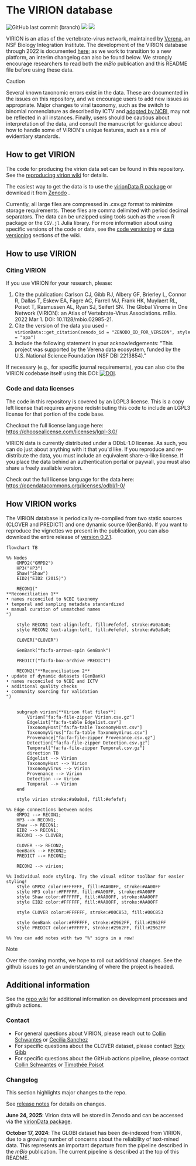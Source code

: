 # The VIRION database

![GitHub last commit (branch)](https://img.shields.io/github/last-commit/viralemergence/virion/main)
![](https://img.shields.io/badge/Code%20license-MIT-green)
![](https://img.shields.io/badge/Data%20license-CC--0-brightgreen)

VIRION is an atlas of the vertebrate-virus network, maintained by [Verena](https://www.viralemergence.org/), an NSF Biology Integration Institute. 
The development of the VIRION database through 2022 is documented [here](https://journals.asm.org/doi/10.1128/mbio.02985-21); as we work to transition to a new platform, an interim changelog can also be found below.
We strongly encourage researchers to read both the _mBio_ publication and this README file before using these data.

> [!CAUTION]
> Several known taxonomic errors exist in the data. 
> These are documented in the issues on this repository, and we encourage users to add new issues as appropriate.
> Major changes to viral taxonomy, such as the switch to binomial nomenclature as described by ICTV and [adopted by NCBI](https://ncbiinsights.ncbi.nlm.nih.gov/2025/04/25/ncbi-taxonomy-updates-virus-classification-april-2025/), may not be reflected in all instances.
> Finally, users should be cautious about interpretation of the data, and consult the manuscript for guidance about how to handle some of VIRION's unique features, such as a mix of evidentiary standards.

## How to get VIRION

The code for producing the virion data set can be found in this repository. 
See the [reproducing virion wiki](https://github.com/viralemergence/virion/wiki/Reproducing-Virion) for details.

The easiest way to get the data is to use the [virionData R package](https://viralemergence.github.io/virionData/) or
download it from [Zenodo](https://doi.org/10.5281/zenodo.15643003) .

Currently, all large files are compressed in .csv.gz format to minimize storage requirements. 
These files are comma delimited with period decimal separators. 
The data can be unzipped using tools such as the `vroom` R package or the `CSV.jl` Julia library.
For more information about using specific versions of the code or data, see the [code versioning](https://github.com/viralemergence/virion/wiki/Development-process#releases---code-versioning) or
[data versioning](https://github.com/viralemergence/virion/wiki/Data-Versioning) sections of the wiki.


## How to use VIRION

### Citing VIRION

If you use VIRION for your research, please:
1. Cite the publication: Carlson CJ, Gibb RJ, Albery GF, Brierley L, Connor R, Dallas T, Eskew EA, Fagre AC, Farrell MJ, Frank HK, Muylaert RL, Poisot T, Rasmussen AL, Ryan SJ, Seifert SN. The Global Virome in One Network (VIRION): an Atlas of Vertebrate-Virus Associations. mBio. 2022 Mar 1. DOI: 10.1128/mbio.02985-21.
2. Cite the version of the data you used - `virionData::get_citation(zenodo_id = "ZENODO_ID_FOR_VERSION", style = "apa")`
3. Include the following statement in your acknowledgements: "This project was supported by the Verena data ecosystem, funded by the U.S. National Science Foundation (NSF DBI 2213854)."
 
If necessary (e.g., for specific journal requirements), you can also cite the VIRION codebase itself using this DOI: [![DOI](https://zenodo.org/badge/319686363.svg)](https://zenodo.org/badge/latestdoi/319686363).

### Code and data licenses

The code in this repository is covered by an LGPL3 license. 
This is a copy left license that requires anyone redistributing this code to 
include an LGPL3 license for that portion of the code base.  

Checkout the full license language here: https://choosealicense.com/licenses/lgpl-3.0/

VIRION data is currently distributed under a ODbL-1.0 license.
As such, you can do just about anything with it that you'd like.
If you reproduce and re-distribute the data, you must include an equivalent share-a-like license.
If you place the data behind an authentication portal or paywall, you must also share a freely available version.

Check out the full license language for the data here: https://opendatacommons.org/licenses/odbl/1-0/


## How VIRION works

The VIRION database is periodically re-compiled from two static sources (CLOVER and PREDICT) and one dynamic source (GenBank). If you want to reproduce the vignettes we present in the publication, you can also download the entire release of [version 0.2.1](https://github.com/viralemergence/virion/releases/tag/v0.2.1-beta).

```mermaid
flowchart TB

%% Nodes
    GMPD2("GMPD2")
    HP3("HP3")
    Shaw("Shaw")
    EID2("EID2 (2015)")

    RECON1("
**Reconciliation 1**
• names reconciled to NCBI taxonomy
• temporal and sampling metadata standardized
• manual curation of unmatched names
")

    style RECON1 text-align:left, fill:#efefef, stroke:#a0a0a0;
    style RECON2 text-align:left, fill:#efefef, stroke:#a0a0a0;

    CLOVER("CLOVER")

    GenBank("fa:fa-arrows-spin GenBank")

    PREDICT("fa:fa-box-archive PREDICT")

    RECON2("**Reconciliation 2**
• update of dynamic datasets (GenBank)
• names reconciled to NCBI and ICTV
• additional quality checks
• community sourcing for validation
")


    subgraph virion[**Virion flat files**]
        Virion["fa:fa-file-zipper Virion.csv.gz"]
        Edgelist["fa:fa-table Edgelist.csv"]
        TaxonomyHost["fa:fa-table TaxonomyHost.csv"]
        TaxonomyVirus["fa:fa-table TaxonomyVirus.csv"]
        Provenance["fa:fa-file-zipper Provenance.csv.gz"]
        Detection["fa:fa-file-zipper Detection.csv.gz"]
        Temporal["fa:fa-file-zipper Temporal.csv.gz"]
        direction TB
        Edgelist --> Virion
        TaxonomyHost --> Virion
        TaxonomyVirus --> Virion
        Provenance --> Virion
        Detection --> Virion
        Temporal --> Virion
    end

    style virion stroke:#a0a0a0, fill:#efefef;

%% Edge connections between nodes
    GMPD2 --> RECON1;
    HP3 --> RECON1;
    Shaw --> RECON1;
    EID2 --> RECON1;
    RECON1 --> CLOVER;

    CLOVER --> RECON2;
    GenBank --> RECON2;
    PREDICT --> RECON2;

    RECON2 --> virion;

%% Individual node styling. Try the visual editor toolbar for easier styling!
    style GMPD2 color:#FFFFFF, fill:#AA00FF, stroke:#AA00FF
    style HP3 color:#FFFFFF, fill:#AA00FF, stroke:#AA00FF
    style Shaw color:#FFFFFF, fill:#AA00FF, stroke:#AA00FF
    style EID2 color:#FFFFFF, fill:#AA00FF, stroke:#AA00FF

    style CLOVER color:#FFFFFF, stroke:#00C853, fill:#00C853

    style GenBank color:#FFFFFF, stroke:#2962FF, fill:#2962FF
    style PREDICT color:#FFFFFF, stroke:#2962FF, fill:#2962FF

%% You can add notes with two "%" signs in a row!
```

> [!NOTE]
> Over the coming months, we hope to roll out additional changes. 
> See the github issues to get an understanding of where the project is headed.


## Additional information

See the [repo wiki](https://github.com/viralemergence/virion/wiki) for additional information on development processes and github actions.

### Contact

- For general questions about VIRION, please reach out to [Collin Schwantes](mailto:collin@viralemergence.org) or [Cecilia Sanchez](mailto:cecilia@viralemergence.org)
- For specific questions about the CLOVER dataset, please contact [Rory Gibb](mailto:rory.gibb.14@ucl.ac.uk)
- For specific questions about the GitHub actions pipeline, please contact [Collin Schwantes](mailto:collin@viralemergence.org) or [Timothée Poisot](mailto:timothee.poisot@umontreal.ca)

### Changelog 

This section highlights major changes to the repo.

See [release notes](https://github.com/viralemergence/virion/releases) for details on changes. 

**June 24, 2025**: Virion data will be stored in Zenodo and can be accessed via
the [virionData package](https://github.com/viralemergence/virionData).

**October 17, 2024**: The GLOBI dataset has been de-indexed from VIRION, due to a growing number of concerns about the reliability of text-mined data.
This represents an important departure from the pipeline described in the _mBio_ publication.
The current pipeline is described at the top of this README.
